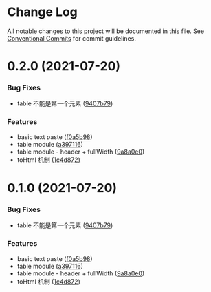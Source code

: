 # Change Log

All notable changes to this project will be documented in this file.
See [Conventional Commits](https://conventionalcommits.org) for commit guidelines.

# 0.2.0 (2021-07-20)


### Bug Fixes

* table 不能是第一个元素 ([9407b79](https://github.com/wangeditor-team/we-2021/commit/9407b79604163fece99dd96552487d21afd085e7))


### Features

* basic text paste ([f0a5b98](https://github.com/wangeditor-team/we-2021/commit/f0a5b980c95fa1e2fc59a898c6e0d0723c276c28))
* table module ([a397116](https://github.com/wangeditor-team/we-2021/commit/a397116de73e088232d9c41828f30f8d56a22dd4))
* table module - header + fullWidth ([9a8a0e0](https://github.com/wangeditor-team/we-2021/commit/9a8a0e093af944ee7deab674f47c2ec7baae0e63))
* toHtml 机制 ([1c4d872](https://github.com/wangeditor-team/we-2021/commit/1c4d8729f84aaab6a448f23064b34a20596305e9))





# 0.1.0 (2021-07-20)


### Bug Fixes

* table 不能是第一个元素 ([9407b79](https://github.com/wangeditor-team/we-2021/commit/9407b79604163fece99dd96552487d21afd085e7))


### Features

* basic text paste ([f0a5b98](https://github.com/wangeditor-team/we-2021/commit/f0a5b980c95fa1e2fc59a898c6e0d0723c276c28))
* table module ([a397116](https://github.com/wangeditor-team/we-2021/commit/a397116de73e088232d9c41828f30f8d56a22dd4))
* table module - header + fullWidth ([9a8a0e0](https://github.com/wangeditor-team/we-2021/commit/9a8a0e093af944ee7deab674f47c2ec7baae0e63))
* toHtml 机制 ([1c4d872](https://github.com/wangeditor-team/we-2021/commit/1c4d8729f84aaab6a448f23064b34a20596305e9))

